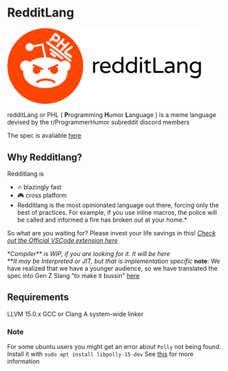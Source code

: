 # RedditLang

<picture>
  <source srcset="./assets/redditLang-full-dark.png" media="(prefers-color-scheme: dark)" width="450"/>
  <img src="./assets/redditLang-full-light.png" width="450"/>
</picture>

redditLang or PHL ( **P**rogramming **H**umor **L**anguage ) is a meme language devised by the r/ProgrammerHumor subreddit discord members

The spec is avaliable [here](./RedditLang%20Spec.md)

## Why Redditlang?

Redditlang is

- 🔥 blazingly fast
- 🎮 cross platform
- Redditlang is the most opinionated language out there, forcing only the best of practices. For example, if you use inline macros, the police will be called and informed a fire has broken out at your home.\*

So what are you waiting for? Please invest your life savings in this!
_[Check out the Official VSCode extension here](https://github.com/elijah629/redditlang-vscode)_

\*_Compiler\*\* is WIP, if you are looking for it. It will be here_  
\*\*_It may be Interpreted or JIT, but that is implementation specific_
**note**: We have realized that we have a younger audience, so we have translated the spec into Gen Z Slang "to make it bussin" [here](./RedditLang%20Spec%20GenZ.md)

## Requirements

LLVM 15.0.x
GCC or Clang
A system-wide linker

### Note

For some ubuntu users you might get an error about `Polly` not being found. Install it with `sudo apt install libpolly-15-dev`
See [this](https://gitlab.com/taricorp/llvm-sys.rs/-/issues/13) for more information
